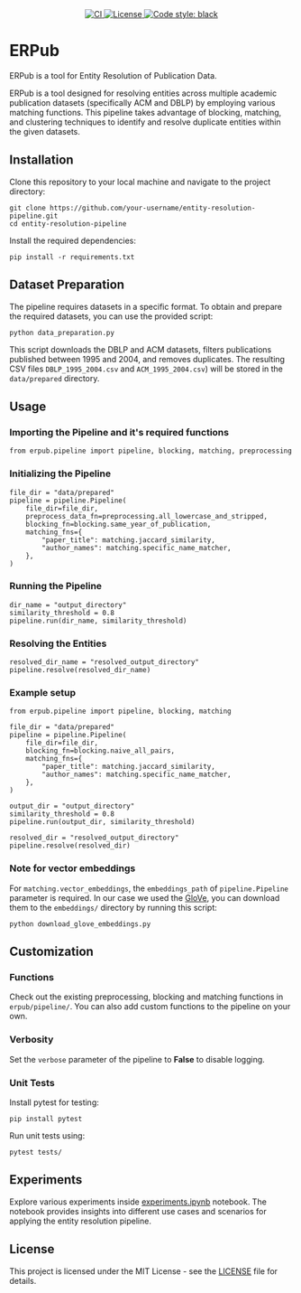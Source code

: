 <div align="center">
    <a href="https://github.com/dia-exercise/ERPub/actions/workflows/ci.yml" rel="nofollow">
        <img src="https://github.com/dia-exercise/ERPub/actions/workflows/ci.yml/badge.svg" alt="CI" />
    </a>
    <a href="https://github.com/dia-exercise/ERPub/blob/main/LICENSE" rel="nofollow">
        <img src="https://img.shields.io/badge/License-MIT-green.svg" alt="License" />
    </a>
    <a href="https://github.com/psf/black" rel="nofollow">
        <img src="https://img.shields.io/badge/code%20style-black-000000.svg" alt="Code style: black" />
    </a>
</div>

# ERPub
ERPub is a tool for Entity Resolution of Publication Data.

ERPub is a tool designed for resolving entities across multiple academic publication datasets (specifically ACM and DBLP) by employing various matching functions. This pipeline takes advantage of blocking, matching, and clustering techniques to identify and resolve duplicate entities within the given datasets.

## Installation
Clone this repository to your local machine and navigate to the project directory:
```
git clone https://github.com/your-username/entity-resolution-pipeline.git
cd entity-resolution-pipeline
```

Install the required dependencies:
```
pip install -r requirements.txt
```

## Dataset Preparation
The pipeline requires datasets in a specific format. To obtain and prepare the required datasets, you can use the provided script:
```
python data_preparation.py
```
This script downloads the DBLP and ACM datasets, filters publications published between 1995 and 2004, and removes duplicates. The resulting CSV files `DBLP_1995_2004.csv` and `ACM_1995_2004.csv`) will be stored in the `data/prepared` directory.

## Usage
### Importing the Pipeline and it's required functions
```
from erpub.pipeline import pipeline, blocking, matching, preprocessing
```
### Initializing the Pipeline
```
file_dir = "data/prepared"
pipeline = pipeline.Pipeline(
    file_dir=file_dir,
    preprocess_data_fn=preprocessing.all_lowercase_and_stripped,
    blocking_fn=blocking.same_year_of_publication,
    matching_fns={
        "paper_title": matching.jaccard_similarity,
        "author_names": matching.specific_name_matcher,
    },
)
```
### Running the Pipeline
```
dir_name = "output_directory"
similarity_threshold = 0.8
pipeline.run(dir_name, similarity_threshold)
```
### Resolving the Entities
```
resolved_dir_name = "resolved_output_directory"
pipeline.resolve(resolved_dir_name)
```
### Example setup
```
from erpub.pipeline import pipeline, blocking, matching

file_dir = "data/prepared"
pipeline = pipeline.Pipeline(
    file_dir=file_dir,
    blocking_fn=blocking.naive_all_pairs,
    matching_fns={
        "paper_title": matching.jaccard_similarity,
        "author_names": matching.specific_name_matcher,
    },
)

output_dir = "output_directory"
similarity_threshold = 0.8
pipeline.run(output_dir, similarity_threshold)

resolved_dir = "resolved_output_directory"
pipeline.resolve(resolved_dir)
```

### Note for vector embeddings
For `matching.vector_embeddings`, the `embeddings_path` of `pipeline.Pipeline` parameter is required. In our case we used the [GloVe](https://github.com/stanfordnlp/GloVe), you can download them to the `embeddings/` directory by running this script:
```
python download_glove_embeddings.py
``` 

## Customization
### Functions
Check out the existing preprocessing, blocking and matching functions in `erpub/pipeline/`. You can also add custom functions to the pipeline on your own. 

### Verbosity
Set the `verbose` parameter of the pipeline to **False** to disable logging.

### Unit Tests
Install pytest for testing:
```
pip install pytest
```
Run unit tests using:
```
pytest tests/
```

## Experiments
Explore various experiments inside [experiments.ipynb](experiments.ipynb) notebook. The notebook provides insights into different use cases and scenarios for applying the entity resolution pipeline.

## License
This project is licensed under the MIT License - see the [LICENSE](LICENSE) file for details.